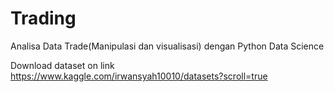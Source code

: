 # Trading
Analisa Data Trade(Manipulasi dan visualisasi) dengan Python Data Science

Download dataset on link
https://www.kaggle.com/irwansyah10010/datasets?scroll=true
